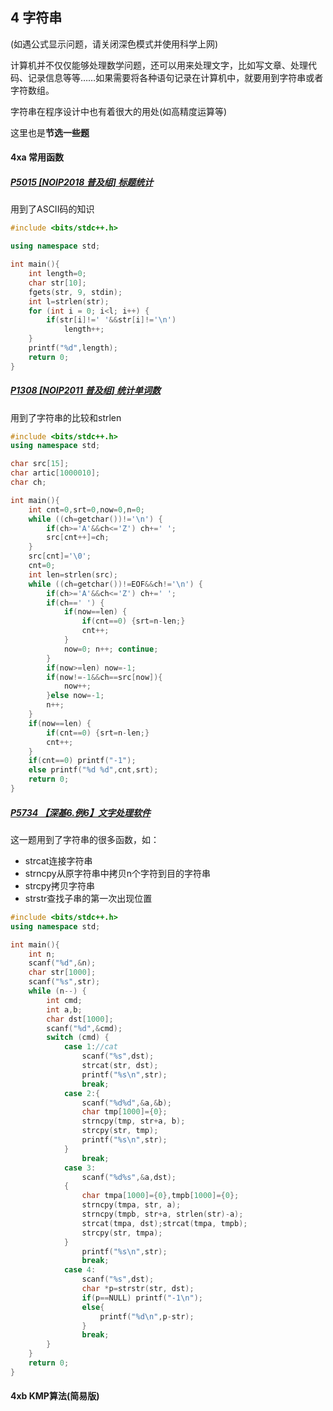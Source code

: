## 4 字符串
(如遇公式显示问题，请关闭深色模式并使用科学上网)

计算机并不仅仅能够处理数学问题，还可以用来处理文字，比如写文章、处理代码、记录信息等等……如果需要将各种语句记录在计算机中，就要用到字符串或者字符数组。

字符串在程序设计中也有着很大的用处(如高精度运算等)

这里也是**节选一些题**

#### 4xa 常用函数

##### [P5015 [NOIP2018 普及组] 标题统计](https://www.luogu.com.cn/problem/P5015)

用到了ASCII码的知识

```cpp
#include <bits/stdc++.h>

using namespace std;

int main(){
    int length=0;
    char str[10];
    fgets(str, 9, stdin);
    int l=strlen(str);
    for (int i = 0; i<l; i++) {
        if(str[i]!=' '&&str[i]!='\n')
            length++;
    }
    printf("%d",length);
    return 0;
}
```

##### [P1308 [NOIP2011 普及组] 统计单词数](https://www.luogu.com.cn/problem/P1308)

用到了字符串的比较和strlen

```cpp
#include <bits/stdc++.h>
using namespace std;

char src[15];
char artic[1000010];
char ch;

int main(){
    int cnt=0,srt=0,now=0,n=0;
    while ((ch=getchar())!='\n') {
        if(ch>='A'&&ch<='Z') ch+=' ';
        src[cnt++]=ch;
    }
    src[cnt]='\0';
    cnt=0;
    int len=strlen(src);
    while ((ch=getchar())!=EOF&&ch!='\n') {
        if(ch>='A'&&ch<='Z') ch+=' ';
        if(ch==' ') {
            if(now==len) {
                if(cnt==0) {srt=n-len;}
                cnt++;
            }
            now=0; n++; continue;
        }
        if(now>=len) now=-1;
        if(now!=-1&&ch==src[now]){
            now++;
        }else now=-1;
        n++;
    }
    if(now==len) {
        if(cnt==0) {srt=n-len;}
        cnt++;
    }
    if(cnt==0) printf("-1");
    else printf("%d %d",cnt,srt);
    return 0;
}
```

##### [P5734 【深基6.例6】文字处理软件](https://www.luogu.com.cn/problem/P5734)

这一题用到了字符串的很多函数，如：

- strcat连接字符串
- strncpy从原字符串中拷贝n个字符到目的字符串
- strcpy拷贝字符串
- strstr查找子串的第一次出现位置

```cpp
#include <bits/stdc++.h>
using namespace std;

int main(){
    int n;
    scanf("%d",&n);
    char str[1000];
    scanf("%s",str);
    while (n--) {
        int cmd;
        int a,b;
        char dst[1000];
        scanf("%d",&cmd);
        switch (cmd) {
            case 1://cat
                scanf("%s",dst);
                strcat(str, dst);
                printf("%s\n",str);
                break;
            case 2:{
                scanf("%d%d",&a,&b);
                char tmp[1000]={0};
                strncpy(tmp, str+a, b);
                strcpy(str, tmp);
                printf("%s\n",str);
            }
                break;
            case 3:
                scanf("%d%s",&a,dst);
            {
                char tmpa[1000]={0},tmpb[1000]={0};
                strncpy(tmpa, str, a);
                strncpy(tmpb, str+a, strlen(str)-a);
                strcat(tmpa, dst);strcat(tmpa, tmpb);
                strcpy(str, tmpa);
            }
                printf("%s\n",str);
                break;
            case 4:
                scanf("%s",dst);
                char *p=strstr(str, dst);
                if(p==NULL) printf("-1\n");
                else{
                    printf("%d\n",p-str);
                }
                break;
        }
    }
    return 0;
}
```

#### 4xb KMP算法(简易版)
